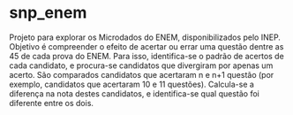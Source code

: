 # snp_enem

Projeto para explorar os Microdados do ENEM, disponibilizados pelo INEP. Objetivo é compreender o efeito de acertar ou errar uma questão dentre as 45 de cada prova do ENEM. Para isso, identifica-se o padrão de acertos de cada candidato, e procura-se candidatos que divergiram por apenas um acerto. São comparados candidatos que acertaram n e n+1 questão (por exemplo, candidatos que acertaram 10 e 11 questões). Calcula-se a diferença na nota destes candidatos, e identifica-se qual questão foi diferente entre os dois. 
